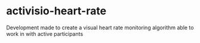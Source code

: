 # activisio-heart-rate
Development made to create a visual heart rate monitoring algorithm able to work in with active participants 
